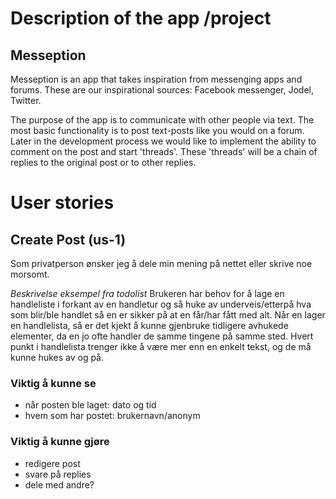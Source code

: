 # Description of the app /project

## Messeption
Messeption is an app that takes inspiration from messenging apps and forums. These are our inspirational sources: Facebook messenger, Jodel, Twitter.

The purpose of the app is to communicate with other people via text. The most basic functionality is to post text-posts like you would on a forum. Later in the development process we would like to implement the ability to comment on the post and start 'threads'. These 'threads' will be a chain of replies to the original post or to other replies.

# User stories

## Create Post (us-1)

Som privatperson ønsker jeg å dele min mening på nettet eller skrive noe morsomt.

*Beskrivelse eksempel fra todolist*
Brukeren har behov for å lage en handleliste i forkant av en handletur og
så huke av underveis/etterpå hva som blir/ble handlet så en er sikker på at en får/har fått med alt.
Når en lager en handlelista, så er det kjekt å kunne gjenbruke tidligere avhukede elementer,
da en jo ofte handler de samme tingene på samme sted.
Hvert punkt i handlelista trenger ikke å være mer enn en enkelt tekst, og de må kunne hukes av og på.

### Viktig å kunne se

- når posten ble laget: dato og tid
- hvem som har postet: brukernavn/anonym

### Viktig å kunne gjøre

- redigere post
- svare på replies
- dele med andre?
